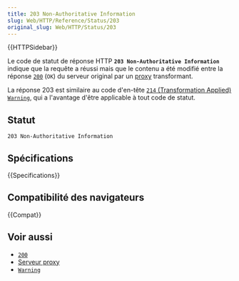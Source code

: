 ```yaml
---
title: 203 Non-Authoritative Information
slug: Web/HTTP/Reference/Status/203
original_slug: Web/HTTP/Status/203
---
```


{{HTTPSidebar}}

Le code de statut de réponse HTTP **`203 Non-Authoritative Information`** indique que la requête a réussi mais que le contenu a été modifié entre la réponse [`200`](/fr/docs/Web/HTTP/Status/200) (`OK`) du serveur original par un [proxy](/fr/docs/Glossary/Proxy_server) transformant.

La réponse 203 est similaire au code d'en-tête [`214` (Transformation Applied)](/fr/docs/Web/HTTP/Headers/Warning#Warning_codes) [`Warning`](/fr/docs/Web/HTTP/Headers/Warning), qui a l'avantage d'être applicable à tout code de statut.

## Statut

```
203 Non-Authoritative Information
```

## Spécifications

{{Specifications}}

## Compatibilité des navigateurs

{{Compat}}

## Voir aussi

- [`200`](/fr/docs/Web/HTTP/Status/200)
- [Serveur proxy](/fr/docs/Glossary/Proxy_server)
- [`Warning`](/fr/docs/Web/HTTP/Headers/Warning)
